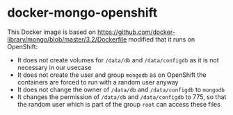 # docker-mongo-openshift

This Docker image is based on https://github.com/docker-library/mongo/blob/master/3.2/Dockerfile modified that it runs on OpenShift:
* It does not create volumes for `/data/db` and `/data/configdb` as it is not necessary in our usecase
* It does not create the user and group `mongodb` as on OpenShift the containers are forced to run with a random user anyway
* It does not change the owner of  `/data/db` and `/data/configdb` to `mongodb`
* It changes the permission of `/data/db` and `/data/configdb` to 775, so that the random user which is part of the group `root` can access these files
